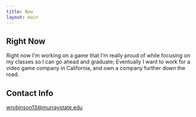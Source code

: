 ```yaml
---
title: Now
layout: main
---
```

## Right Now

Right now I'm working on a game that I'm really proud of while focusing on my classes so I can go ahead and graduate; Eventually I want to work for a video game company in California, and own a company further down the road.

## Contact Info

wrobinson13@murraystate.edu
